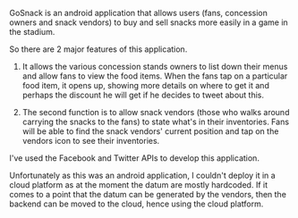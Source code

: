 GoSnack is an android application that allows users (fans, concession owners and snack vendors) to buy and sell snacks more easily in a game in the stadium.

So there are 2 major features of this application.

1. It allows the various concession stands owners to list down their menus and allow fans to view the food items. When the fans tap on a particular food item, it opens up, showing more details on where to get it and perhaps the discount he will get if he decides to tweet about this.

2. The second function is to allow snack vendors (those who walks around carrying the snacks to the fans) to state what's in their inventories. Fans will be able to find the snack vendors' current position and tap on the vendors icon to see their inventories.

I've used the Facebook and Twitter APIs to develop this application.

Unfortunately as this was an android application, I couldn't deploy it in a cloud platform as at the moment the datum are mostly hardcoded. If it comes to a point that the datum can be generated by the vendors, then the backend can be moved to the cloud, hence using the cloud platform.
